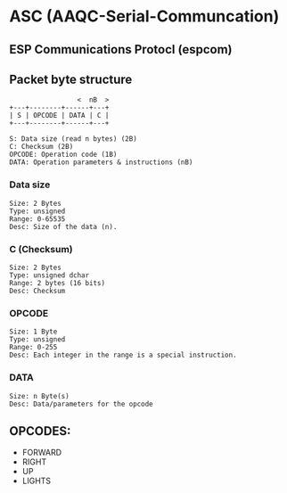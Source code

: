 # ASC (AAQC-Serial-Communcation)
## ESP Communications Protocl (espcom)

## Packet byte structure

	                 <  nB  >
	+---+--------+------+---+
	| S | OPCODE | DATA | C |
	+---+--------+------+---+
		
	S: Data size (read n bytes) (2B)
	C: Checksum (2B)
	OPCODE: Operation code (1B)
	DATA: Operation parameters & instructions (nB)

### Data size

	Size: 2 Bytes
	Type: unsigned
	Range: 0-65535
	Desc: Size of the data (n).

### C (Checksum)
	
	Size: 2 Bytes
	Type: unsigned dchar 
	Range: 2 bytes (16 bits)
	Desc: Checksum 

### OPCODE 

	Size: 1 Byte
	Type: unsigned 
	Range: 0-255
	Desc: Each integer in the range is a special instruction. 

### DATA 

	Size: n Byte(s)
	Desc: Data/parameters for the opcode


## OPCODES:
 - FORWARD
 - RIGHT
 - UP
 - LIGHTS
 
